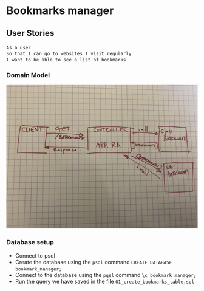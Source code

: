 # Bookmarks manager

## User Stories

```
As a user
So that I can go to websites I visit regularly
I want to be able to see a list of bookmarks
```
### Domain Model

![domain model](images/US1.jpg)

### Database setup

* Connect to psql
* Create the database using the `psql` command `CREATE DATABASE bookmark_manager;`
* Connect to the database using the `pqsl` command `\c bookmark_manager;`
* Run the query we have saved in the file `01_create_bookmarks_table.sql`
